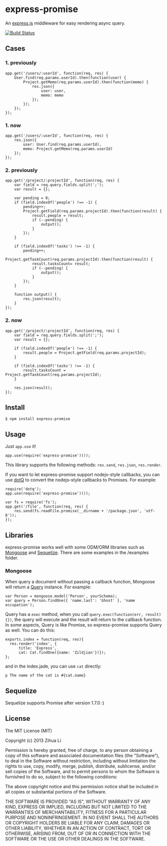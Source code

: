 # express-promise
An [express.js](http://expressjs.com) middleware for easy rendering async query.

[![Build Status](https://travis-ci.org/luin/express-promise.png?branch=master)](https://travis-ci.org/luin/express-promise)

## Cases
### 1. previously

    app.get('/users/:userId', function(req, res) {
        User.find(req.params.userId).then(function(user) {
            Project.getMemo(req.params.userId).then(function(memo) {
                res.json({
                    user: user,
                    memo: memo
                });
            });
        });
    });

### 1. now

    app.get('/users/:userId', function(req, res) {
        res.json({
            user: User.find(req.params.userId),
            memo: Project.getMemo(req.params.userId)
        });
    });

### 2. previously

    app.get('/project/:projectId', function(req, res) {
        var field = req.query.fields.split(';');
        var result = {};

        var pending = 0;
        if (field.indexOf('people') !== -1) {
            pending++;
            Project.getField(req.params.projectId).then(function(result) {
                result.people = result;
                if (--pending) {
                    output();
                }
            });
        }

        if (field.indexOf('tasks') !== -1) {
            pending++;
            Project.getTaskCount(req.params.projectId).then(function(result) {
                result.tasksCount= result;
                if (--pending) {
                    output();
                }
            });
        }

        function output() {
            res.json(result);
        }
    });

### 2. now
    app.get('/project/:projectId', function(req, res) {
        var field = req.query.fields.split(';');
        var result = {};

        if (field.indexOf('people') !== -1) {
            result.people = Project.getField(req.params.projectId);
        }

        if (field.indexOf('tasks') !== -1) {
            result.tasksCount = Project.getTaskCount(req.params.projectId);
        }

        res.json(result);
    });

## Install
    $ npm install express-promise

## Usage
Just `app.use` it!

    app.use(require('express-promise')());

This library supports the following methods: `res.send`, `res.json`, `res.render`.

If you want to let express-promise support nodejs-style callbacks, you can use [dotQ](https://github.com/luin/dotQ) to convert the nodejs-style callbacks to Promises. For example:

    require('dotq');
    app.use(require('express-promise')());

    var fs = require('fs');
    app.get('/file', function(req, res) {
        res.send(fs.readFile.promise(__dirname + '/package.json', 'utf-8'));
    });

## Libraries
express-promise works well with some ODM/ORM libraries such as [Mongoose](http://mongoosejs.com) and [Sequelize](http://sequelizejs.com). There are some examples in the /examples folder.

### Mongoose
When query a document without passing a callback function, Mongoose will return a [Query](http://mongoosejs.com/docs/queries.html) instance. For example:

    var Person = mongoose.model('Person', yourSchema);
    var query = Person.findOne({ 'name.last': 'Ghost' }, 'name occupation');

Query has a `exec` method, when you call `query.exec(function(err, result) {})`, the query will execute and the result will return to the callback function. In some aspects, Query is like Promise, so express-promise supports Query as well. You can do this:

    exports.index = function(req, res){
      res.render('index', {
          title: 'Express',
          cat: Cat.findOne({name: 'Zildjian'})});
    };

and in the index.jade, you can use `cat` directly:

    p The name of the cat is #{cat.name}

## Sequelize
Sequelize supports Promise after version 1.7.0 :)

## License
The MIT License (MIT)

Copyright (c) 2013 Zihua Li

Permission is hereby granted, free of charge, to any person obtaining a copy of
this software and associated documentation files (the "Software"), to deal in
the Software without restriction, including without limitation the rights to
use, copy, modify, merge, publish, distribute, sublicense, and/or sell copies of
the Software, and to permit persons to whom the Software is furnished to do so,
subject to the following conditions:

The above copyright notice and this permission notice shall be included in all
copies or substantial portions of the Software.

THE SOFTWARE IS PROVIDED "AS IS", WITHOUT WARRANTY OF ANY KIND, EXPRESS OR
IMPLIED, INCLUDING BUT NOT LIMITED TO THE WARRANTIES OF MERCHANTABILITY, FITNESS
FOR A PARTICULAR PURPOSE AND NONINFRINGEMENT. IN NO EVENT SHALL THE AUTHORS OR
COPYRIGHT HOLDERS BE LIABLE FOR ANY CLAIM, DAMAGES OR OTHER LIABILITY, WHETHER
IN AN ACTION OF CONTRACT, TORT OR OTHERWISE, ARISING FROM, OUT OF OR IN
CONNECTION WITH THE SOFTWARE OR THE USE OR OTHER DEALINGS IN THE SOFTWARE.
